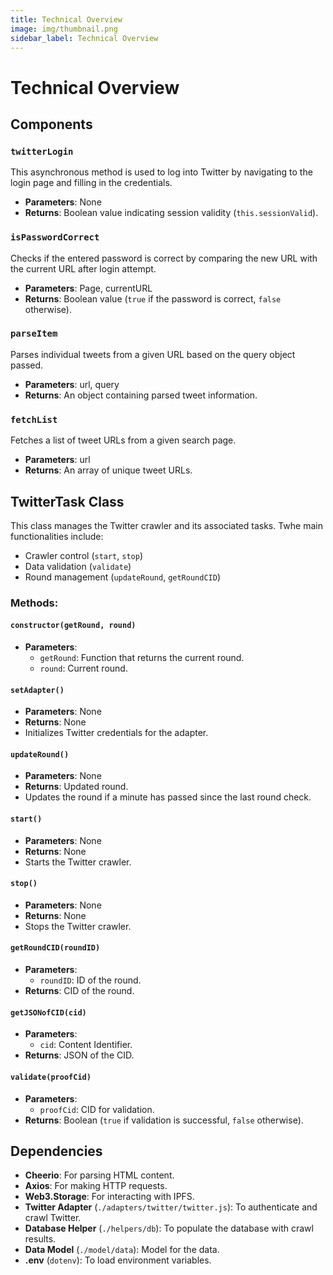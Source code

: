 ```yaml
---
title: Technical Overview
image: img/thumbnail.png
sidebar_label: Technical Overview
---
```


# Technical Overview

## Components
### `twitterLogin`
This asynchronous method is used to log into Twitter by navigating to the login page and filling in the credentials.
- **Parameters**: None
- **Returns**: Boolean value indicating session validity (`this.sessionValid`).

### `isPasswordCorrect`
Checks if the entered password is correct by comparing the new URL with the current URL after login attempt.
- **Parameters**: Page, currentURL
- **Returns**: Boolean value (`true` if the password is correct, `false` otherwise).

### `parseItem`
Parses individual tweets from a given URL based on the query object passed.
- **Parameters**: url, query
- **Returns**: An object containing parsed tweet information.

### `fetchList`
Fetches a list of tweet URLs from a given search page.
- **Parameters**: url
- **Returns**: An array of unique tweet URLs.

## TwitterTask Class
This class manages the Twitter crawler and its associated tasks. Twhe main functionalities include:
- Crawler control (`start`, `stop`)
- Data validation (`validate`)
- Round management (`updateRound`, `getRoundCID`)

### Methods:
#### `constructor(getRound, round)`
- **Parameters**: 
  - `getRound`: Function that returns the current round.
  - `round`: Current round.
  
#### `setAdapter()`
- **Parameters**: None
- **Returns**: None
- Initializes Twitter credentials for the adapter.

#### `updateRound()`
- **Parameters**: None
- **Returns**: Updated round.
- Updates the round if a minute has passed since the last round check.

#### `start()`
- **Parameters**: None
- **Returns**: None
- Starts the Twitter crawler.

#### `stop()`
- **Parameters**: None
- **Returns**: None
- Stops the Twitter crawler.

#### `getRoundCID(roundID)`
- **Parameters**: 
  - `roundID`: ID of the round.
- **Returns**: CID of the round.

#### `getJSONofCID(cid)`
- **Parameters**: 
  - `cid`: Content Identifier.
- **Returns**: JSON of the CID.

#### `validate(proofCid)`
- **Parameters**: 
  - `proofCid`: CID for validation.
- **Returns**: Boolean (`true` if validation is successful, `false` otherwise).

## Dependencies
- **Cheerio**: For parsing HTML content.
- **Axios**: For making HTTP requests.
- **Web3.Storage**: For interacting with IPFS.
- **Twitter Adapter** (`./adapters/twitter/twitter.js`): To authenticate and crawl Twitter.
- **Database Helper** (`./helpers/db`): To populate the database with crawl results.
- **Data Model** (`./model/data`): Model for the data.
- **.env** (`dotenv`): To load environment variables.
